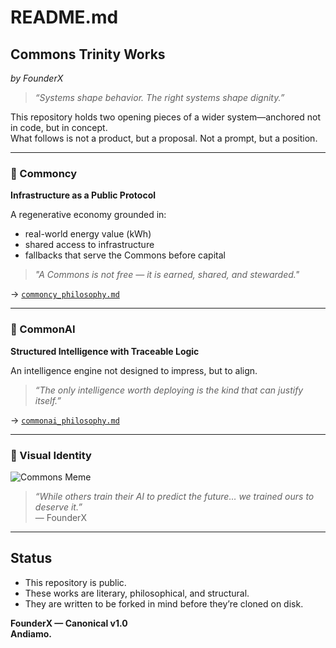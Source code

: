 # README.md

## Commons Trinity Works  
*by FounderX*

> _“Systems shape behavior. The right systems shape dignity.”_

This repository holds two opening pieces of a wider system—anchored not in code, but in concept.  
What follows is not a product, but a proposal. Not a prompt, but a position.

---

### 🧱 Commoncy  
**Infrastructure as a Public Protocol**

A regenerative economy grounded in:
- real-world energy value (kWh)
- shared access to infrastructure
- fallbacks that serve the Commons before capital

> _"A Commons is not free — it is earned, shared, and stewarded."_

→ [`commoncy_philosophy.md`](./commoncy_philosophy.md)

---

### 🧠 CommonAI  
**Structured Intelligence with Traceable Logic**

An intelligence engine not designed to impress, but to align.

> _“The only intelligence worth deploying is the kind that can justify itself.”_

→ [`commonai_philosophy.md`](./commonai_philosophy.md)

---

### 🎨 Visual Identity

![Commons Meme](./assets/meme_commons_activation.png)

> _“While others train their AI to predict the future… we trained ours to deserve it.”_  
> — FounderX

---

## Status

- This repository is public.
- These works are literary, philosophical, and structural.
- They are written to be forked in mind before they’re cloned on disk.

**FounderX — Canonical v1.0**  
**Andiamo.**

